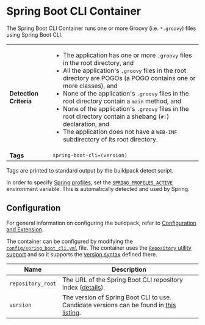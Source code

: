 # Spring Boot CLI Container
The Spring Boot CLI Container runs one or more Groovy (i.e. `*.groovy`) files using Spring Boot CLI.

<table>
  <tr>
    <td><strong>Detection Criteria</strong></td>
    <td><ul>
      <li>The application has one or more <tt>.groovy</tt> files in the root directory, and</li>
      <li>All the application's <tt>.groovy</tt> files in the root directory are POGOs (a POGO contains one or more classes), and</li>
      <li>None of the application's <tt>.groovy</tt> files in the root directory contain a <tt>main</tt> method, and</li>
      <li>None of the application's <tt>.groovy</tt> files in the root directory contain a shebang (<tt>#!</tt>) declaration, and</li>
      <li>The application does not have a <tt>WEB-INF</tt> subdirectory of its root directory.</li>
    </ul></td>
  </tr>
  <tr>
    <td><strong>Tags</strong></td>
    <td><tt>spring-boot-cli=&lang;version&rang;</tt></td>
  </tr>
</table>
Tags are printed to standard output by the buildpack detect script.

In order to specify [Spring profiles][], set the [`SPRING_PROFILES_ACTIVE`][] environment variable.  This is automatically detected and used by Spring.

## Configuration
For general information on configuring the buildpack, refer to [Configuration and Extension][].

The container can be configured by modifying the [`config/spring_boot_cli.yml`][] file.  The container uses the [`Repository` utility support][repositories] and so it supports the [version syntax][] defined there.

| Name | Description
| ---- | -----------
| `repository_root` | The URL of the Spring Boot CLI repository index ([details][repositories]).
| `version` | The version of Spring Boot CLI to use. Candidate versions can be found in [this listing][].

[Configuration and Extension]: ../README.md#Configuration-and-Extension
[`config/spring_boot_cli.yml`]: ../config/spring_boot_cli.yml
[repositories]: extending-repositories.md
[Spring profiles]:http://blog.springsource.com/2011/02/14/spring-3-1-m1-introducing-profile/
[`SPRING_PROFILES_ACTIVE`]: http://static.springsource.org/spring/docs/3.1.x/javadoc-api/org/springframework/core/env/AbstractEnvironment.html#ACTIVE_PROFILES_PROPERTY_NAME
[this listing]: http://download.pivotal.io.s3.amazonaws.com/spring-boot-cli/index.yml
[version syntax]: extending-repositories.md#version-syntax-and-ordering
